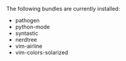 
The following bundles are currently installed:
- pathogen
- python-mode
- syntastic
- nerdtree
- vim-airline
- vim-colors-solarized
